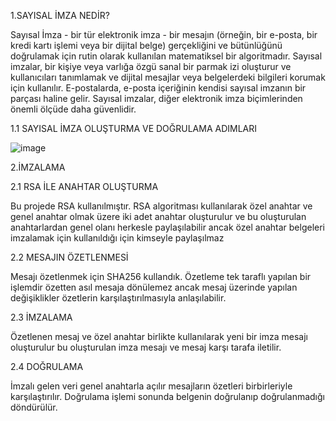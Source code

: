 1.SAYISAL İMZA NEDİR?

Sayısal İmza - bir tür elektronik imza - bir mesajın (örneğin, bir e-posta, bir kredi kartı işlemi veya bir dijital belge) gerçekliğini ve bütünlüğünü doğrulamak için
rutin olarak kullanılan matematiksel bir algoritmadır. Sayısal imzalar, bir kişiye veya varlığa özgü sanal bir parmak izi oluşturur ve kullanıcıları tanımlamak ve
dijital mesajlar veya belgelerdeki bilgileri korumak için kullanılır. E-postalarda, e-posta içeriğinin kendisi sayısal imzanın bir parçası haline gelir. Sayısal imzalar,
diğer elektronik imza biçimlerinden önemli ölçüde daha güvenlidir.


1.1 SAYISAL İMZA OLUŞTURMA VE DOĞRULAMA ADIMLARI

![image](https://user-images.githubusercontent.com/81472780/206850524-33e7d75c-a0e4-4e20-ad86-a94c54d8b6e5.png)


2.İMZALAMA

2.1 RSA İLE ANAHTAR OLUŞTURMA

  Bu projede RSA kullanılmıştır. RSA algoritması kullanılarak özel anahtar ve genel anahtar olmak üzere iki adet anahtar oluşturulur ve bu oluşturulan anahtarlardan
genel olanı herkesle paylaşılabilir ancak özel anahtar belgeleri imzalamak için kullanıldığı için kimseyle paylaşılmaz

2.2 MESAJIN ÖZETLENMESİ

  Mesajı  özetlenmek için SHA256 kullandık. Özetleme tek taraflı yapılan bir işlemdir özetten asıl mesaja dönülemez ancak mesaj üzerinde yapılan değişiklikler
özetlerin karşılaştırılmasıyla anlaşılabilir. 

2.3 İMZALAMA

  Özetlenen mesaj ve özel anahtar birlikte kullanılarak yeni bir imza mesajı oluşturulur bu oluşturulan imza  mesajı ve mesaj karşı tarafa iletilir. 

2.4 DOĞRULAMA

  İmzalı gelen veri genel anahtarla açılır mesajların özetleri birbirleriyle karşılaştırılır. Doğrulama işlemi sonunda belgenin doğrulanıp doğrulanmadığı döndürülür. 

 
  
    




